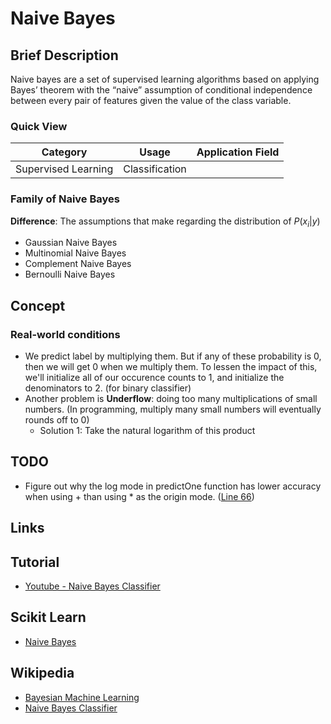 # Naive Bayes

## Brief Description

Naive bayes are a set of supervised learning algorithms based on applying Bayes’ theorem with the “naive” assumption of conditional independence between every pair of features given the value of the class variable.

### Quick View

Category|Usage|Application Field
--------|-----|-----------------
Supervised Learning|Classification|

### Family of Naive Bayes

**Difference**: The assumptions that make regarding the distribution of $P(x_i|y)$

* Gaussian Naive Bayes
* Multinomial Naive Bayes
* Complement Naive Bayes
* Bernoulli Naive Bayes

## Concept

### Real-world conditions

* We predict label by multiplying them. But if any of these probability is 0, then we will get 0 when we multiply them. To lessen the impact of this, we'll initialize all of our occurence counts to 1, and initialize the denominators to 2. (for binary classifier)
* Another problem is **Underflow**: doing too many multiplications of small numbers. (In programming, multiply many small numbers will eventually rounds off to 0)
    * Solution 1: Take the natural logarithm of this product

## TODO

* Figure out why the log mode in predictOne function has lower accuracy when using + than using * as the origin mode. ([Line 66](NaiveBayes_Nursery/NaiveBayes_Nursery_sklearn.py))

## Links

## Tutorial

* [Youtube - Naive Bayes Classifier](https://youtu.be/CPqOCI0ahss)

## Scikit Learn

* [Naive Bayes](http://scikit-learn.org/stable/modules/naive_bayes.html)

## Wikipedia

* [Bayesian Machine Learning](http://fastml.com/bayesian-machine-learning/)
* [Naive Bayes Classifier](https://en.wikipedia.org/wiki/Naive_Bayes_classifier)
